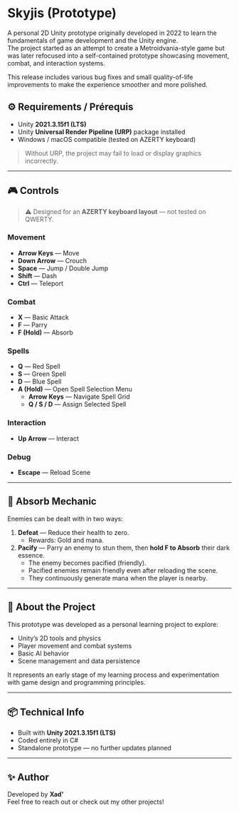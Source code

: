 # Skyjis (Prototype)

A personal 2D Unity prototype originally developed in 2022 to learn the fundamentals of game development and the Unity engine.  
The project started as an attempt to create a Metroidvania-style game but was later refocused into a self-contained prototype showcasing movement, combat, and interaction systems.

This release includes various bug fixes and small quality-of-life improvements to make the experience smoother and more polished.

## ⚙️ Requirements / Prérequis
- Unity **2021.3.15f1 (LTS)**  
- Unity **Universal Render Pipeline (URP)** package installed  
- Windows / macOS compatible (tested on AZERTY keyboard)  

> Without URP, the project may fail to load or display graphics incorrectly.

---

## 🎮 Controls
> ⚠️ Designed for an **AZERTY keyboard layout** — not tested on QWERTY.

### Movement
- **Arrow Keys** — Move  
- **Down Arrow** — Crouch  
- **Space** — Jump / Double Jump  
- **Shift** — Dash  
- **Ctrl** — Teleport  

### Combat
- **X** — Basic Attack  
- **F** — Parry  
- **F (Hold)** — Absorb  

### Spells
- **Q** — Red Spell  
- **S** — Green Spell  
- **D** — Blue Spell  
- **A (Hold)** — Open Spell Selection Menu  
  - **Arrow Keys** — Navigate Spell Grid  
  - **Q / S / D** — Assign Selected Spell  

### Interaction
- **Up Arrow** — Interact  

### Debug
- **Escape** — Reload Scene  

---

## 💫 Absorb Mechanic
Enemies can be dealt with in two ways:

1. **Defeat** — Reduce their health to zero.  
   - Rewards: Gold and mana.  
2. **Pacify** — Parry an enemy to stun them, then **hold F to Absorb** their dark essence.  
   - The enemy becomes pacified (friendly).  
   - Pacified enemies remain friendly even after reloading the scene.  
   - They continuously generate mana when the player is nearby.  

---

## 🧩 About the Project
This prototype was developed as a personal learning project to explore:
- Unity’s 2D tools and physics  
- Player movement and combat systems  
- Basic AI behavior  
- Scene management and data persistence  

It represents an early stage of my learning process and experimentation with game design and programming principles.

---

## 📦 Technical Info
- Built with **Unity 2021.3.15f1 (LTS)**  
- Coded entirely in C#  
- Standalone prototype — no further updates planned  

---

## ✨ Author
Developed by **Xad'**  
Feel free to reach out or check out my other projects!
